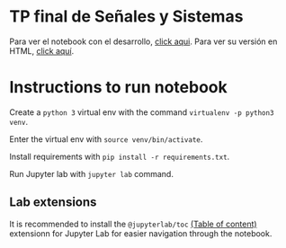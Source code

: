 # TP final de Señales y Sistemas
Para ver el notebook con el desarrollo, [click aqui](notebooks/Ejercicios.ipynb). Para ver su versión en HTML, [click aquí](Ejercicios.html).

# Instructions to run notebook
Create a `python 3` virtual env with the command `virtualenv -p python3 venv`.

Enter the virtual env with `source venv/bin/activate`.

Install requirements with `pip install -r requirements.txt`.

Run Jupyter lab with `jupyter lab` command.
## Lab extensions
It is recommended to install the `@jupyterlab/toc` [(Table of content)](https://github.com/jupyterlab/jupyterlab-toc) extensionn for Jupyter Lab for easier navigation through the notebook.
